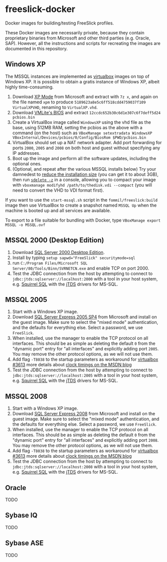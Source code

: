 # freeslick-docker

Docker images for building/testing FreeSlick profiles.

These Docker images are necessarily private, because they contain
proprietary binaries from Microsoft and other third parties (e.g.
Oracle, SAP). However, all the instructions and scripts for recreating
the images are documented in this repository.

## Windows XP

The MSSQL instances are implemented as
[virtualbox](https://www.virtualbox.org/) images on top of Windows XP.
It is possible to obtain a gratis instance of Windows XP, albeit
highly time-consuming.

1. Download
   [XP Mode](http://www.microsoft.com/en-us/download/details.aspx?id=8002)
   from Microsoft and extract with `7z x`, and again on the file named `xpm` to
   produce `5189623a8e5c6ff518cdd4759037f109 VirtualXPVHD`, renaming
   to `VirtualXP.vhd`.
2. Download
   [VMLite's BIOS](http://www.vmlite.com/images/fbfiles/files/pcbios.zip)
   and extract `12ccdc652b30c6d1e307c6f7deff5d24 pcbios.bin`
3. Create a VirtualBox image called `WindowsXP` using the vhd file as
   the base, using 512MB RAM, setting the pcbios as the above with a
   command (on the host) such as
   `VBoxManage setextradata WindowsXP VBoxInternal/Devices/pcbios/0/Config/BiosRom $PWD/pcbios.bin`
4. VirtualBox should set up a NAT network adapter. Add port forwarding
   for ports `2000`, `2005` and `2008` on both host and guest without
   specifying any IP addresses.
5. Boot up the image and perform all the software updates, including
   the optional ones.
6. (Optional, and repeat after the various MSSQL installs below) Try
   your damnedest to
   [reduce the installation size](https://www.google.co.uk/?q=windows+xp+reduce+installation+size)
   (you can get it to about 3GB), then run
   [`sdelete -z`](https://technet.microsoft.com/en-gb/sysinternals/bb897443.aspx)
   in a console, allowing you to compact your image with
   `vboxmanage modifyhd /path/to/thedisk.vdi --compact` (you will need to convert
   the VHD to VDI format first).

If you want to use the `start-mssql.sh` script in the
`fommil/freeslick:build` image then use VirtualBox to create a
snapshot named `MSSQL Up` when the machine is booted up and all
services are available.

To export to a file suitable for bundling with Docker, type `VBoxManage export MSSQL -o MSSQL.ovf`


## MSSQL 2000 (Desktop Edition)

1. Download [SQL Server 2000 Desktop Edition](http://www.microsoft.com/en-us/download/details.aspx?id=22661).
2. Install by typing `setup sapwd="FreeSlick" securitymode=sql`
3. run `C:/Program Files/Microsoft SQL
   Server/80/Tools/Binn/SVRNETCN.exe` and enable TCP on port 2000.
4. Test the JDBC connection from the host by attempting to connect to
   `jdbc:jtds:sqlserver://localhost:2000` with a tool in your
   host system, e.g.
   [Squirrel SQL](http://squirrel-sql.sourceforge.net/) with the
   [jTDS](http://jtds.sourceforge.net/) drivers for MS-SQL.

## MSSQL 2005

1. Start with a Windows XP image.
2. Download
   [SQL Server Express 2005 SP4](http://www.microsoft.com/en-gb/download/details.aspx?id=184)
   from Microsoft and install on the guest image. Make sure to select
   the "mixed mode" authentication, and the defaults for everything
   else. Select a password, we use `FreeSlick`.
3. When installed, use the manager to enable the TCP protocol on all
   interfaces. This should be as simple as deleting the default `0`
   from the "dynamic port" entry for "all interfaces" and explicitly adding port
   `2005`. You may remove the other protocol options, as we will not
   use them.
4. Add flag `-T8038` to the startup parameters as workaround for
   [virtualbox #3613](https://www.virtualbox.org/ticket/3613) more
   details about [clock timings on the MSDN blog](http://blogs.msdn.com/b/psssql/archive/2009/05/29/how-it-works-sql-server-timings-and-timer-output-gettickcount-timegettime-queryperformancecounter-rdtsc.aspx)
5. Test the JDBC connection from the host by attempting to connect to
   `jdbc:jtds:sqlserver://localhost:2005` with a tool in your
   host system, e.g.
   [Squirrel SQL](http://squirrel-sql.sourceforge.net/) with the
   [jTDS](http://jtds.sourceforge.net/) drivers for MS-SQL.

## MSSQL 2008

1. Start with a Windows XP image.
2. Download
   [SQL Server Express 2008](http://www.microsoft.com/en-gb/download/details.aspx?id=30438)
   from Microsoft and install on the guest image. Make sure to select
   the "mixed mode" authentication, and the defaults for everything
   else. Select a password, we use `FreeSlick`.
3. When installed, use the manager to enable the TCP protocol on all
   interfaces. This should be as simple as deleting the default `0`
   from the "dynamic port" entry for "all interfaces" and explicitly adding port
   `2008`. You may remove the other protocol options, as we will not
   use them.
4. Add flag `-T8038` to the startup parameters as workaround for
   [virtualbox #3613](https://www.virtualbox.org/ticket/3613) more
   details about [clock timings on the MSDN blog](http://blogs.msdn.com/b/psssql/archive/2009/05/29/how-it-works-sql-server-timings-and-timer-output-gettickcount-timegettime-queryperformancecounter-rdtsc.aspx)
5. Test the JDBC connection from the host by attempting to connect to
   `jdbc:jtds:sqlserver://localhost:2008` with a tool in your
   host system, e.g.
   [Squirrel SQL](http://squirrel-sql.sourceforge.net/) with the
   [jTDS](http://jtds.sourceforge.net/) drivers for MS-SQL.

## Oracle

TODO

## Sybase IQ

TODO

## Sybase ASE

TODO
